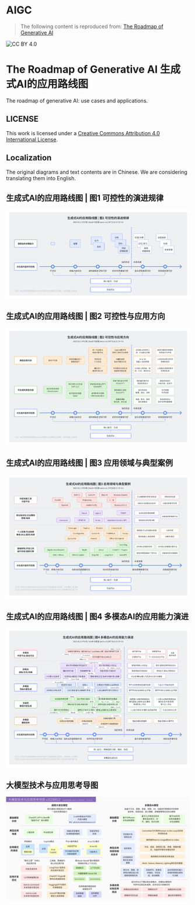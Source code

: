 # AIGC

> The following content is reproduced from: [The Roadmap of Generative AI](https://github.com/SeedV/generative-ai-roadmap)

![CC BY 4.0](https://img.shields.io/badge/License-CC%20BY%204.0-lightgrey.svg)

# The Roadmap of Generative AI 生成式AI的应用路线图

The roadmap of generative AI: use cases and applications.

## LICENSE

This work is licensed under a
[Creative Commons Attribution 4.0 International License](http://creativecommons.org/licenses/by/4.0/).

## Localization

The original diagrams and text contents are in Chinese. We are considering
translating them into English.

## 生成式AI的应用路线图 | 图1 可控性的演进规律

![Controllability: The Evolution of Generative AI](./diagrams/generative-ai-controllability-01.png)

## 生成式AI的应用路线图 | 图2 可控性与应用方向

![Controllability: Application Cases](./diagrams/generative-ai-controllability-02.png)

## 生成式AI的应用路线图 | 图3 应用领域与典型案例

![Controllability: Application Categories and Cases](./diagrams/generative-ai-controllability-03.png)

## 生成式AI的应用路线图 | 图4 多模态AI的应用能力演进

![Controllability: Multimodal Use Cases](./diagrams/generative-ai-controllability-04.png)

## 大模型技术与应用思考导图

![LLM and Multimodal Use Cases](./diagrams/llm-and-multimodal-use-cases.png)
